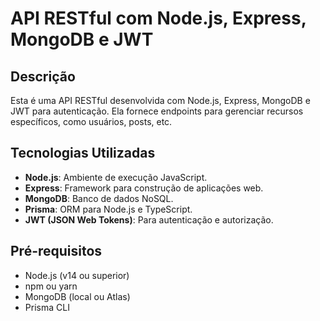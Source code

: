 # API RESTful com Node.js, Express, MongoDB e JWT

## Descrição
Esta é uma API RESTful desenvolvida com Node.js, Express, MongoDB e JWT para autenticação. Ela fornece endpoints para gerenciar recursos específicos, como usuários, posts, etc.

## Tecnologias Utilizadas
- **Node.js**: Ambiente de execução JavaScript.
- **Express**: Framework para construção de aplicações web.
- **MongoDB**: Banco de dados NoSQL.
- **Prisma**: ORM para Node.js e TypeScript.
- **JWT (JSON Web Tokens)**: Para autenticação e autorização.

## Pré-requisitos
- Node.js (v14 ou superior)
- npm ou yarn
- MongoDB (local ou Atlas)
- Prisma CLI

